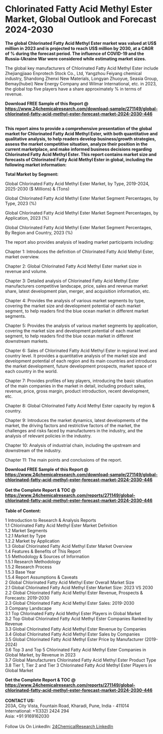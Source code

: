 <h1>Chlorinated Fatty Acid Methyl Ester Market, Global Outlook and Forecast 2024-2030</h1><p><strong>The global Chlorinated Fatty Acid Methyl Ester market was valued at US$ million in 2023 and is projected to reach US$ million by 2030, at a CAGR of % during the forecast period. The influence of COVID-19 and the Russia-Ukraine War were considered while estimating market sizes.</strong></p><p>
</p><p>The global key manufacturers of Chlorinated Fatty Acid Methyl Ester include Zhejiangjiaao Enprotech Stock Co., Ltd, Yangzhou Feiyang chemical industry, Shandong Zhenxi New Materials, Longyan Zhuoyue, Seasia Group, Bemay(hubei) New Energy Company and Wilmar International, etc. in 2023, the global top five players have a share approximately % in terms of revenue.</p><div><b>Download FREE Sample of this Report @ 
            <a href="https://www.24chemicalresearch.com/download-sample/271149/global-chlorinated-fatty-acid-methyl-ester-forecast-market-2024-2030-446">
            https://www.24chemicalresearch.com/download-sample/271149/global-chlorinated-fatty-acid-methyl-ester-forecast-market-2024-2030-446</a></b></div><br><p>
<strong>This report aims to provide a comprehensive presentation of the global market for Chlorinated Fatty Acid Methyl Ester, with both quantitative and qualitative analysis, to help readers develop business/growth strategies, assess the market competitive situation, analyze their position in the current marketplace, and make informed business decisions regarding Chlorinated Fatty Acid Methyl Ester. This report contains market size and forecasts of Chlorinated Fatty Acid Methyl Ester in global, including the following market information:</strong></p><p>
</p><p>
<strong>Total Market by Segment:</strong></p><p>
Global Chlorinated Fatty Acid Methyl Ester Market, by Type, 2019-2024, 2025-2030 ($ Millions) &amp; (Tons)</p><p>
Global Chlorinated Fatty Acid Methyl Ester Market Segment Percentages, by Type, 2023 (%)</p><p>
</p><p>
Global Chlorinated Fatty Acid Methyl Ester Market Segment Percentages, by Application, 2023 (%)</p><p>
</p><p>
Global Chlorinated Fatty Acid Methyl Ester Market Segment Percentages, By Region and Country, 2023 (%)</p><p>
</p><p>
The report also provides analysis of leading market participants including:</p><p>
</p><p>
</p><p>
Chapter 1: Introduces the definition of Chlorinated Fatty Acid Methyl Ester, market overview.</p><p>
Chapter 2: Global Chlorinated Fatty Acid Methyl Ester market size in revenue and volume.</p><p>
Chapter 3: Detailed analysis of Chlorinated Fatty Acid Methyl Ester manufacturers competitive landscape, price, sales and revenue market share, latest development plan, merger, and acquisition information, etc.</p><p>
Chapter 4: Provides the analysis of various market segments by type, covering the market size and development potential of each market segment, to help readers find the blue ocean market in different market segments.</p><p>
Chapter 5: Provides the analysis of various market segments by application, covering the market size and development potential of each market segment, to help readers find the blue ocean market in different downstream markets.</p><p>
Chapter 6: Sales of Chlorinated Fatty Acid Methyl Ester in regional level and country level. It provides a quantitative analysis of the market size and development potential of each region and its main countries and introduces the market development, future development prospects, market space of each country in the world.</p><p>
Chapter 7: Provides profiles of key players, introducing the basic situation of the main companies in the market in detail, including product sales, revenue, price, gross margin, product introduction, recent development, etc.</p><p>
Chapter 8: Global Chlorinated Fatty Acid Methyl Ester capacity by region &amp; country.</p><p>
Chapter 9: Introduces the market dynamics, latest developments of the market, the driving factors and restrictive factors of the market, the challenges and risks faced by manufacturers in the industry, and the analysis of relevant policies in the industry.</p><p>
Chapter 10: Analysis of industrial chain, including the upstream and downstream of the industry.</p><p>
Chapter 11: The main points and conclusions of the report.</p><div><b>Download FREE Sample of this Report @ 
            <a href="https://www.24chemicalresearch.com/download-sample/271149/global-chlorinated-fatty-acid-methyl-ester-forecast-market-2024-2030-446">
            https://www.24chemicalresearch.com/download-sample/271149/global-chlorinated-fatty-acid-methyl-ester-forecast-market-2024-2030-446</a></b></div><br><div><b>Get the Complete Report & TOC @ 
            <a href="https://www.24chemicalresearch.com/reports/271149/global-chlorinated-fatty-acid-methyl-ester-forecast-market-2024-2030-446">
            https://www.24chemicalresearch.com/reports/271149/global-chlorinated-fatty-acid-methyl-ester-forecast-market-2024-2030-446</a></b></div><br>
            <b>Table of Content:</b><p>1 Introduction to Research & Analysis Reports<br />
    1.1 Chlorinated Fatty Acid Methyl Ester Market Definition<br />
    1.2 Market Segments<br />
        1.2.1 Market by Type<br />
        1.2.2 Market by Application<br />
    1.3 Global Chlorinated Fatty Acid Methyl Ester Market Overview<br />
    1.4 Features & Benefits of This Report<br />
    1.5 Methodology & Sources of Information<br />
        1.5.1 Research Methodology<br />
        1.5.2 Research Process<br />
        1.5.3 Base Year<br />
        1.5.4 Report Assumptions & Caveats<br />
2 Global Chlorinated Fatty Acid Methyl Ester Overall Market Size<br />
    2.1 Global Chlorinated Fatty Acid Methyl Ester Market Size: 2023 VS 2030<br />
    2.2 Global Chlorinated Fatty Acid Methyl Ester Revenue, Prospects & Forecasts: 2019-2030<br />
    2.3 Global Chlorinated Fatty Acid Methyl Ester Sales: 2019-2030<br />
3 Company Landscape<br />
    3.1 Top Chlorinated Fatty Acid Methyl Ester Players in Global Market<br />
    3.2 Top Global Chlorinated Fatty Acid Methyl Ester Companies Ranked by Revenue<br />
    3.3 Global Chlorinated Fatty Acid Methyl Ester Revenue by Companies<br />
    3.4 Global Chlorinated Fatty Acid Methyl Ester Sales by Companies<br />
    3.5 Global Chlorinated Fatty Acid Methyl Ester Price by Manufacturer (2019-2024)<br />
    3.6 Top 3 and Top 5 Chlorinated Fatty Acid Methyl Ester Companies in Global Market, by Revenue in 2023<br />
    3.7 Global Manufacturers Chlorinated Fatty Acid Methyl Ester Product Type<br />
    3.8 Tier 1, Tier 2 and Tier 3 Chlorinated Fatty Acid Methyl Ester Players in Global Market<br />
    </p><div><b>Get the Complete Report & TOC @ 
            <a href="https://www.24chemicalresearch.com/reports/271149/global-chlorinated-fatty-acid-methyl-ester-forecast-market-2024-2030-446">
            https://www.24chemicalresearch.com/reports/271149/global-chlorinated-fatty-acid-methyl-ester-forecast-market-2024-2030-446</a></b></div><br><b>CONTACT US:</b><br>
            203A, City Vista, Fountain Road, Kharadi, Pune, India - 411014<br>
            International: +1(332) 2424 294<br>
            Asia: +91 9169162030 <br><br>
            Follow Us On LinkedIn: <a href="https://www.linkedin.com/company/24chemicalresearch/">24ChemicalResearch LinkedIn</a>